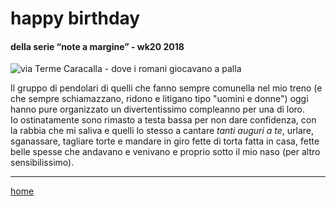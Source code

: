 # happy birthday  

#### della serie “note a margine” - wk20 2018  
![](https://drive.google.com/uc?id=1tcpNKaqCJeT-vadwAFWBQA5AS1J_K_or "via Terme Caracalla - dove i romani giocavano a palla")  
<!--- interarete018.png --->  

Il gruppo di pendolari di quelli che fanno sempre comunella nel mio treno (e che sempre schiamazzano, ridono e litigano tipo "uomini e donne") oggi hanno pure organizzato un divertentissimo compleanno per una di loro.  
Io ostinatamente sono rimasto a testa bassa per non dare confidenza, con la rabbia che mi saliva e quelli lo stesso a cantare *tanti auguri a te*, urlare, sganassare, tagliare torte e mandare in giro fette di torta fatta in casa, fette belle spesse che andavano e venivano e proprio sotto il mio naso  (per altro sensibilissimo).  

---  
[home](/interarete.md)
